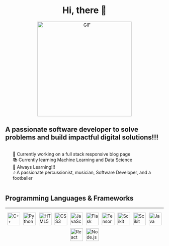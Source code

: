 <div align="center">
  
  <h1>Hi, there 👋</h1>
  <img src="https://media1.giphy.com/media/v1.Y2lkPTc5MGI3NjExZDB5aGpvZWh0aWJydXM0MXlybnZzaDU1bGtsOGNveHd3aXpyaDI4NSZlcD12MV9pbnRlcm5hbF9naWZfYnlfaWQmY3Q9Zw/ZVik7pBtu9dNS/giphy.gif" alt="GIF" width="300" />
  </div>

  <h2>A passionate software developer to solve problems and build impactful digital solutions!!!</h2>
  
  
  <ul style="list-style: none; text-align: left; display: inline-block;">
    <li>🌱 Currently working on a full stack responsive blog page</li>
    <li>📚 Currently learning Machine Learning and Data Science</li>
    <li>🚀 Always Learning!!!</li>
    <li>🎶 A passionate percussionist, musician, Software Developer, and a footballer</li>
  </ul>

  <div>
  <h2>Programming Languages & Frameworks</h2>
  <hr />
  <div style="display: flex; flex-wrap: wrap; justify-content: center; align-items: center; gap: 10px;">
    <img src="https://img.icons8.com/color/48/000000/c-plus-plus-logo.png" alt="C++" width="40" height="40" />
    <img src="https://img.icons8.com/color/48/000000/python.png" alt="Python" width="40" height="40" />
    <img src="https://img.icons8.com/color/48/000000/html-5--v1.png" alt="HTML5" width="40" height="40" />
    <img src="https://img.icons8.com/color/48/000000/css3.png" alt="CSS3" width="40" height="40" />
    <img src="https://img.icons8.com/color/48/000000/javascript.png" alt="JavaScript" width="40" height="40" />
    <img src="https://img.icons8.com/?size=256&id=MHcMYTljfKOr&format=png" alt="Flask" width="40" height="40" />
    <img src="https://img.icons8.com/color/48/000000/tensorflow.png" alt="TensorFlow" width="40" height="40" />
    <img src="https://icon.icepanel.io/Technology/svg/scikit-learn.svg" alt="Scikit Learn" width="40" height="40" />
    <img src="https://app.matatika.com/assets/images/datasource/tap-beautifulsoup.png" alt="Scikit Learn" width="40" height="40" />
    <img src="https://img.icons8.com/color/48/000000/java-coffee-cup-logo.png" alt="Java" width="40" height="40" />
    <img src="https://img.icons8.com/color/48/000000/react-native.png" alt="React" width="40" height="40" />
    <img src="https://img.icons8.com/color/48/000000/nodejs.png" alt="Node.js" width="40" height="40" />
  </div>
</div>

